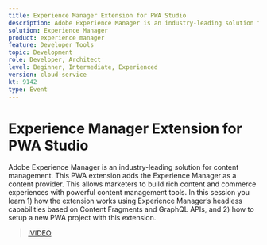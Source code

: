 ```yaml
---
title: Experience Manager Extension for PWA Studio
description: Adobe Experience Manager is an industry-leading solution for content management. This PWA extension adds the Experience Manager as a content provider. This allows marketers to build rich content and commerce experiences with powerful content management tools. In this session you learn 1) how the extension works using Experience Manager’s headless capabilities based on Content Fragments and GraphQL APIs, and 2) how to setup a new PWA project with this extension.
solution: Experience Manager
product: experience manager
feature: Developer Tools
topic: Development
role: Developer, Architect
level: Beginner, Intermediate, Experienced
version: cloud-service
kt: 9142
type: Event
---
```


# Experience Manager Extension for PWA Studio

Adobe Experience Manager is an industry-leading solution for content management. This PWA extension adds the Experience Manager as a content provider. This allows marketers to build rich content and commerce experiences with powerful content management tools. In this session you learn 1) how the extension works using Experience Manager’s headless capabilities based on Content Fragments and GraphQL APIs, and 2) how to setup a new PWA project with this extension.

>[!VIDEO](https://video.tv.adobe.com/v/337581/?quality=12&learn=on&hidetitle=true)

